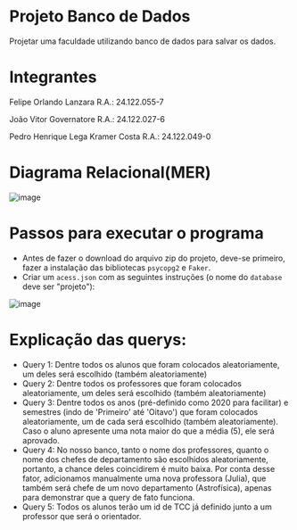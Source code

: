 # Projeto Banco de Dados
 Projetar uma faculdade utilizando banco de dados para salvar os dados.

# Integrantes
Felipe Orlando Lanzara R.A.: 24.122.055-7

João Vitor Governatore R.A.: 24.122.027-6

Pedro Henrique Lega Kramer Costa R.A.: 24.122.049-0

# Diagrama Relacional(MER)
![image](https://github.com/jvgoverna/Projeto-Banco-de-Dados/blob/main/Diagrama%20Relacional%20(MER).png)

# Passos para executar o programa
- Antes de fazer o download do arquivo zip do projeto, deve-se primeiro, fazer a instalação das bibliotecas ```psycopg2``` e ```Faker```.
- Criar um ```acess.json``` com as seguintes instruções (o nome do ```database``` deve ser "projeto"):

![image](https://github.com/jvgoverna/Projeto-Banco-de-Dados/blob/main/Imagem%20do%20acess%20do%20json.png)

# Explicação das querys:
- Query 1: Dentre todos os alunos que foram colocados aleatoriamente, um deles será escolhido (também aleatoriamente)
- Query 2: Dentre todos os professores que foram colocados aleatoriamente, um deles será escolhido (também aleatoriamente)
- Query 3: Dentre todos os anos (pré-definido como 2020 para facilitar) e semestres (indo de 'Primeiro' até 'Oitavo') que foram colocados aleatoriamente, um de cada será escolhido (também aleatoriamente). Caso o aluno apresente uma nota maior do que a média (5), ele será aprovado.
- Query 4: No nosso banco, tanto o nome dos professores, quanto o nome dos chefes de departamento são escolhidos aleatoriamente, portanto, a chance deles coincidirem é muito baixa. Por conta desse fator, adicionamos manualmente uma nova professora (Julia), que também será chefe de um novo departamento (Astrofísica), apenas para demonstrar que a query de fato funciona.
- Query 5: Todos os alunos terão um id de TCC já definido junto a um professor que será o orientador.
